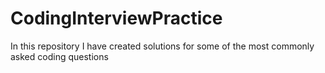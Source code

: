 # CodingInterviewPractice
In this repository I have created solutions for some of the most commonly asked coding questions
